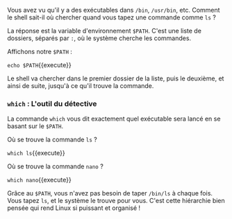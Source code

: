 Vous avez vu qu'il y a des exécutables dans `/bin`, `/usr/bin`, etc. Comment le shell sait-il où chercher quand vous tapez une commande comme `ls` ?

La réponse est la variable d'environnement `$PATH`. C'est une liste de dossiers, séparés par `:`, où le système cherche les commandes.

Affichons notre `$PATH` :

`echo $PATH`{{execute}}

Le shell va chercher dans le premier dossier de la liste, puis le deuxième, et ainsi de suite, jusqu'à ce qu'il trouve la commande.

### `which` : L'outil du détective

La commande `which` vous dit exactement quel exécutable sera lancé en se basant sur le `$PATH`.

Où se trouve la commande `ls` ?

`which ls`{{execute}}

Où se trouve la commande `nano` ?

`which nano`{{execute}}

Grâce au `$PATH`, vous n'avez pas besoin de taper `/bin/ls` à chaque fois. Vous tapez `ls`, et le système le trouve pour vous. C'est cette hiérarchie bien pensée qui rend Linux si puissant et organisé !